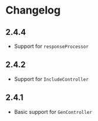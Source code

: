 # Changelog

## 2.4.4

+ Support for `responseProcessor`

## 2.4.2

+ Support for `IncludeController`

## 2.4.1

+ Basic support for `GenController`
